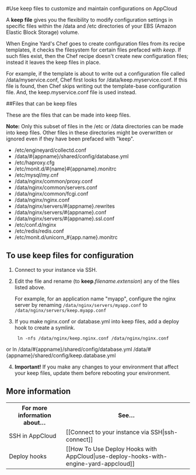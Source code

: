 #Use keep files to customize and maintain configurations on AppCloud

A **keep file** gives you the flexibility to modify configuration settings in specific files within the /data and /etc directories of your EBS (Amazon Elastic Block Storage) volume.

When Engine Yard's Chef goes to create configuration files from its recipe templates, it checks the filesystem for certain files prefaced with _keep_.  If such files exist, then the Chef recipe doesn't create new configuration files; instead it leaves the keep files in place.

For example, if the template is about to write out a configuration file called /data/myservice.conf, Chef first looks for /data/keep.myservice.conf. If this file is found, then Chef skips writing out the template-base configuration file. And, the keep.myservice.conf file is used instead.

##Files that can be keep files

These are the files that can be made into keep files. 

**Note:** Only this subset of files in the /etc or /data directories can be made into keep files. Other files in these directories might be overwritten or ignored even if they have been prefaced with "keep".  

* /etc/engineyard/collectd.conf
* /data/#{appname}/shared/config/database.yml
* /etc/haproxy.cfg
* /etc/monit.d/#{name}#{appname}.monitrc
* /etc/mysql/my.cnf
* /data/nginx/common/proxy.conf
* /data/nginx/common/servers.conf
* /data/nginx/common/fcgi.conf
* /data/nginx/nginx.conf
* /data/nginx/servers/#{appname}.rewrites
* /data/nginx/servers/#{appname}.conf
* /data/nginx/servers/#{appname}.ssl.conf
* /etc/conf.d/nginx
* /etc/redis/redis.conf
* /etc/monit.d/unicorn_#{app.name}.monitrc

<!-- All files in the folders: /data/nginx/servers/ /etc/monit.d/ can be keep files -->
<!-- Keep files can be especially useful for monit if you're trying to increase the memory limit for mongrels or background processes, etc. -->


## To use keep files for configuration

1. Connect to your instance via SSH.

2. Edit the file and rename (to **keep**._filename.extension_) any of the files listed above.
  
    For example, for an application name "myapp", configure the nginx server by renaming `/data/nginx/servers/myapp.conf` to `/data/nginx/servers/keep.myapp.conf`

3. If you make nginx.conf or database.yml into keep files, add a deploy hook to create a symlink. 

        ln -nfs /data/nginx/keep.nginx.conf /data/nginx/nginx.conf
  or
        ln /data/#{appname}/shared/config/database.yml /data/#{appname}/shared/config/keep.database.yml

4. **Important!** If you make any changes to your environment that affect your keep files, update them before rebooting your environment. 


<h2 id="topic5"> More information </h2>  
<table>
  <tr>
    <th>For more information about…</th><th>See…</th>
  </tr>
  <tr>
    <td>SSH in AppCloud</td><td>[[Connect to your instance via SSH|ssh-connect]] </td>
  </tr>
  <tr>
    <td>Deploy hooks</td><td>[[How To Use Deploy Hooks with AppCloud|use-deploy-hooks-with-engine-yard-appcloud]]</td>
  </tr>
</table>